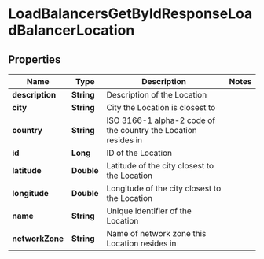 

# LoadBalancersGetByIdResponseLoadBalancerLocation


## Properties

| Name | Type | Description | Notes |
|------------ | ------------- | ------------- | -------------|
|**description** | **String** | Description of the Location |  |
|**city** | **String** | City the Location is closest to |  |
|**country** | **String** | ISO 3166-1 alpha-2 code of the country the Location resides in |  |
|**id** | **Long** | ID of the Location |  |
|**latitude** | **Double** | Latitude of the city closest to the Location |  |
|**longitude** | **Double** | Longitude of the city closest to the Location |  |
|**name** | **String** | Unique identifier of the Location |  |
|**networkZone** | **String** | Name of network zone this Location resides in |  |



